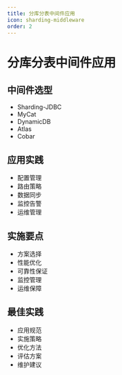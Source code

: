 ```yaml
---
title: 分库分表中间件应用
icon: sharding-middleware
order: 2
---
```


# 分库分表中间件应用

## 中间件选型
- Sharding-JDBC
- MyCat
- DynamicDB
- Atlas
- Cobar

## 应用实践
- 配置管理
- 路由策略
- 数据同步
- 监控告警
- 运维管理

## 实施要点
- 方案选择
- 性能优化
- 可靠性保证
- 监控管理
- 运维保障

## 最佳实践
- 应用规范
- 实施策略
- 优化方法
- 评估方案
- 维护建议
